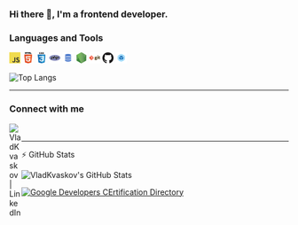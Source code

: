 ### Hi there 👋, I'm a frontend developer.

### Languages and Tools

<code><img height="20" src="https://raw.githubusercontent.com/github/explore/80688e429a7d4ef2fca1e82350fe8e3517d3494d/topics/javascript/javascript.png" alt="JavaScript" title="JavaScript"></code>
<code><img height="20" src="https://raw.githubusercontent.com/github/explore/80688e429a7d4ef2fca1e82350fe8e3517d3494d/topics/html/html.png" alt="HTML" title="HTML"></code>
<code><img height="20" src="https://raw.githubusercontent.com/github/explore/80688e429a7d4ef2fca1e82350fe8e3517d3494d/topics/css/css.png" alt="CSS" title="CSS"></code>
<code><img height="20" src="https://raw.githubusercontent.com/github/explore/78df643247d429f6cc873026c0622819ad797942/topics/php/php.png" alt="PHP" title="PHP"></code>
<code><img height="20" src="https://raw.githubusercontent.com/github/explore/78df643247d429f6cc873026c0622819ad797942/topics/sql/sql.png" alt="SQL" title="SQL"></code>
<code><img height="20" src="https://raw.githubusercontent.com/github/explore/78df643247d429f6cc873026c0622819ad797942/topics/nodejs/nodejs.png" alt="NodeJS" title="NodeJS"></code>
<code><img height="20" src="https://raw.githubusercontent.com/github/explore/80688e429a7d4ef2fca1e82350fe8e3517d3494d/topics/git/git.png" alt="Git" title="Git"></code>
<code><img height="20" src="https://raw.githubusercontent.com/github/explore/78df643247d429f6cc873026c0622819ad797942/topics/github/github.png" alt="Github" title="Github"></code>
<code><img height="20" src="https://raw.githubusercontent.com/github/explore/80688e429a7d4ef2fca1e82350fe8e3517d3494d/topics/webpack/webpack.png" alt="Webpack" title="Webpack"></code>


![Top Langs](https://github-readme-stats.vladkvaskov.vercel.app/api/top-langs/?username=VladyslavKvaskov&layout=compact)

---

### Connect with me

[<img align="left" alt="VladKvaskov | LinkedIn" title="VladKvaskov | LinkedIn" width="22px" src="https://cdn.jsdelivr.net/npm/simple-icons@v3/icons/linkedin.svg" />](https://www.linkedin.com/in/progressive-web-app-developer/)
<br />

---

  ⚡ GitHub Stats

  <img alt="VladKvaskov's GitHub Stats" src="https://github-readme-stats.vladkvaskov.vercel.app/api?username=VladyslavKvaskov&show_icons=true&count_private=true" />
  
  [<img alt="Google Developers CErtification Directory" src="https://vkvaskov.com/mws.png">](https://developers.google.com/certification/directory "Google Developers Certification Directory")
